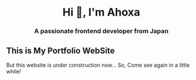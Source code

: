 <h1 align="center">Hi 👋, I'm Ahoxa</h1>
<h3 align="center">A passionate frontend developer from Japan</h3>

## This is My Portfolio WebSite

But this website is under construction now...
So, Come see again in a little while!
